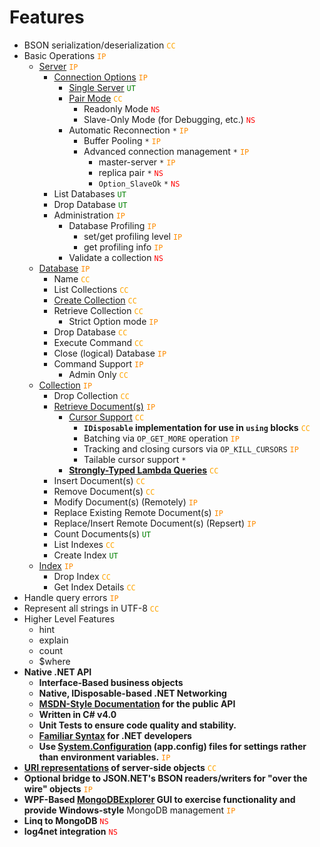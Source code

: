 # Features #

  * BSON serialization/deserialization <font color='orange'><code>CC</code></font>
  * Basic Operations <font color='darkorange'><code>IP</code></font>
    * [Server](IServer.md) <font color='darkorange'><code>IP</code></font>
      * [Connection Options](BindingExamples.md) <font color='darkorange'><code>IP</code></font>
        * [Single Server](BindingExamples.md) <font color='green'><code>UT</code></font>
        * [Pair Mode](BindingExamples.md) <font color='orange'><code>CC</code></font>
          * Readonly Mode <font color='red'><code>NS</code></font>
          * Slave-Only Mode (for Debugging, etc.) <font color='red'><code>NS</code></font>
        * Automatic Reconnection `*` <font color='darkorange'><code>IP</code></font>
          * Buffer Pooling `*` <font color='darkorange'><code>IP</code></font>
          * Advanced connection management `*` <font color='darkorange'><code>IP</code></font>
            * master-server `*` <font color='darkorange'><code>IP</code></font>
            * replica pair `*` <font color='red'><code>NS</code></font>
            * `Option_SlaveOk` `*` <font color='red'><code>NS</code></font>
      * List Databases <font color='green'><code>UT</code></font>
      * Drop Database <font color='green'><code>UT</code></font>
      * Administration <font color='darkorange'><code>IP</code></font>
        * Database Profiling <font color='darkorange'><code>IP</code></font>
          * set/get profiling level <font color='darkorange'><code>IP</code></font>
          * get profiling info <font color='darkorange'><code>IP</code></font>
        * Validate a collection <font color='red'><code>NS</code></font>
    * [Database](IDatabase.md) <font color='darkorange'><code>IP</code></font>
      * Name <font color='orange'><code>CC</code></font>
      * List Collections <font color='orange'><code>CC</code></font>
      * [Create Collection](IDatabase#Creating_a_new_Collection.md) <font color='orange'><code>CC</code></font>
      * Retrieve Collection <font color='orange'><code>CC</code></font>
        * Strict Option mode <font color='darkorange'><code>IP</code></font>
      * Drop Database <font color='orange'><code>CC</code></font>
      * Execute Command <font color='orange'><code>CC</code></font>
      * Close (logical) Database <font color='darkorange'><code>IP</code></font>
      * Command Support <font color='darkorange'><code>IP</code></font>
        * Admin Only <font color='orange'><code>CC</code></font>
    * [Collection](IDBCollection.md) <font color='darkorange'><code>IP</code></font>
      * Drop Collection <font color='orange'><code>CC</code></font>
      * [Retrieve Document(s)](IDBCollection#Retrieve_Document(s).md) <font color='darkorange'><code>IP</code></font>
        * [Cursor Support](IDBCollection#Using_a_cursor.md) <font color='orange'><code>CC</code></font>
          * **`IDisposable` implementation for use in `using` blocks** <font color='orange'><code>CC</code></font>
          * Batching via `OP_GET_MORE` operation <font color='darkorange'><code>IP</code></font>
          * Tracking and closing cursors via `OP_KILL_CURSORS` <font color='darkorange'><code>IP</code></font>
          * Tailable cursor support `*`
        * **[Strongly-Typed Lambda Queries](IDBCollection#Strongly_Typed_Lambda_Queries.md)** <font color='orange'><code>CC</code></font>
      * Insert Document(s) <font color='orange'><code>CC</code></font>
      * Remove Document(s) <font color='orange'><code>CC</code></font>
      * Modify Document(s) (Remotely) <font color='darkorange'><code>IP</code></font>
      * Replace Existing Remote Document(s) <font color='darkorange'><code>IP</code></font>
      * Replace/Insert Remote Document(s) (Repsert) <font color='darkorange'><code>IP</code></font>
      * Count Documents(s) <font color='green'><code>UT</code></font>
      * List Indexes <font color='orange'><code>CC</code></font>
      * Create Index <font color='green'><code>UT</code></font>
    * [Index](IDBIndex.md) <font color='darkorange'><code>IP</code></font>
      * Drop Index <font color='orange'><code>CC</code></font>
      * Get Index Details <font color='orange'><code>CC</code></font>
  * Handle query errors <font color='darkorange'><code>IP</code></font>
  * Represent all strings in UTF-8 <font color='orange'><code>CC</code></font>
  * Higher Level Features
    * hint
    * explain
    * count
    * $where
  * **Native .NET API**
    * **Interface-Based business objects**
    * **Native, IDisposable-based .NET Networking**
    * **[MSDN-Style Documentation](http://www.codeplex.com/Sandcastle) for the public API**
    * **Written in C# v4.0**
    * **Unit Tests to ensure code quality and stability.**
    * **[Familiar Syntax](http://msdn.microsoft.com/en-us/library/ms229042.aspx) for .NET developers**
    * **Use [System.Configuration](http://msdn.microsoft.com/en-us/library/system.configuration.aspx) (app.config) files for settings rather than environment variables.** <font color='darkorange'><code>IP</code></font>
  * **[URI representations](UriMapping.md) of server-side objects** <font color='orange'><code>CC</code></font>
  * **Optional bridge to JSON.NET's BSON readers/writers for "over the wire" objects** <font color='darkorange'><code>IP</code></font>
  * **WPF-Based [MongoDBExplorer](MongoDBExplorer.md) GUI to exercise functionality and provide Windows-style** MongoDB management <font color='darkorange'><code>IP</code></font>
  * **Linq to MongoDB** <font color='red'><code>NS</code></font>
  * **log4net integration** <font color='red'><code>NS</code></font>